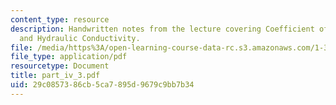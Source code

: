 ```yaml
---
content_type: resource
description: Handwritten notes from the lecture covering Coefficient of Permeability
  and Hydraulic Conductivity.
file: /media/https%3A/open-learning-course-data-rc.s3.amazonaws.com/1-361-advanced-soil-mechanics-fall-2004/29c0857386cb5ca7895d9679c9bb7b34_part_iv_3.pdf
file_type: application/pdf
resourcetype: Document
title: part_iv_3.pdf
uid: 29c08573-86cb-5ca7-895d-9679c9bb7b34
---
```

